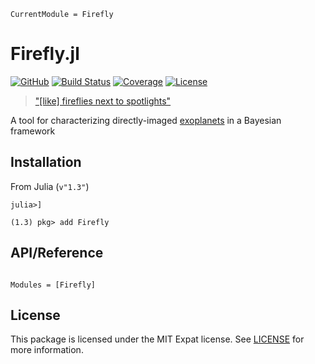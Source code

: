 ```@meta
CurrentModule = Firefly
```

# Firefly.jl

[![GitHub](https://img.shields.io/badge/Repo-GitHub-black.svg)](https://github.com/juliahci/Firefly.jl)
[![Build Status](https://github.com/juliahci/Firefly.jl/workflows/CI/badge.svg?branch=master)](https://github.com/juliahci/Firefly.jl/actions)
[![Coverage](https://codecov.io/gh/juliahci/Firefly.jl/branch/master/graph/badge.svg)](https://codecov.io/gh/juliahci/Firefly.jl)
[![License](https://img.shields.io/badge/License-MIT-yellow.svg)](https://opensource.org/licenses/MIT)

>   ["[like] fireflies next to spotlights"](https://www.planetary.org/explore/space-topics/exoplanets/direct-imaging.html)

A tool for characterizing directly-imaged [exoplanets](https://en.wikipedia.org/wiki/Exoplanet) in a Bayesian framework

## Installation

From Julia (`v"1.3"`)

```julia-repl
julia>]

(1.3) pkg> add Firefly
```


## API/Reference

```@index
```

```@autodocs
Modules = [Firefly]
```


## License

This package is licensed under the MIT Expat license. See [LICENSE](https://github.com/juliahci/Firefly.jl/blob/master/LICENSE) for more information.

